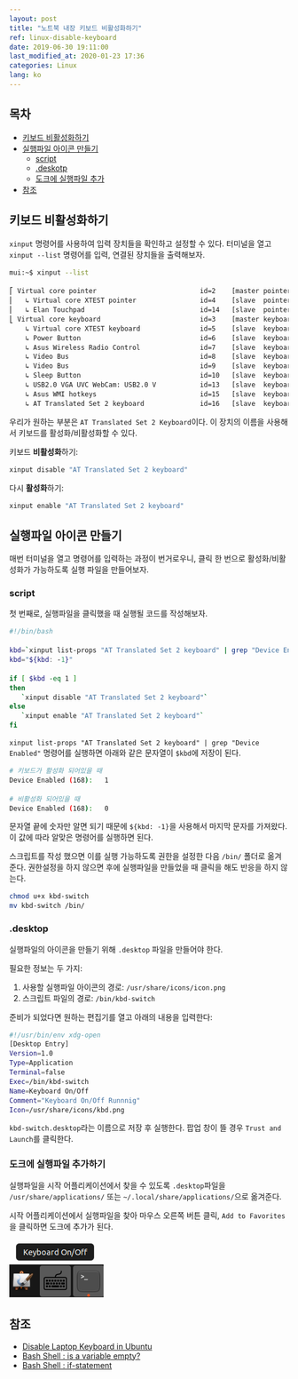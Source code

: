 ```yaml
---
layout: post
title: "노트북 내장 키보드 비활성화하기"
ref: linux-disable-keyboard
date: 2019-06-30 19:11:00
last_modified_at: 2020-01-23 17:36
categories: Linux
lang: ko
---
```


## 목차
- [키보드 비활성화하기](#disable)
- [실행파일 아이콘 만들기](#launcher)
  * [script](#script)
  * [.deskotp](#desktop)
  * [도크에 실행파일 추가](#dock)
- [참조](#ref)

<div class="divider"></div>

## 키보드 비활성화하기 <a id="disable"></a>
`xinput` 명령어를 사용하여 입력 장치들을 확인하고 설정할 수 있다. 
터미널을 열고 `xinput --list` 명령어를 입력, 연결된 장치들을 출력해보자.

```bash
mui:~$ xinput --list

⎡ Virtual core pointer                          id=2    [master pointer  (3)]
⎜   ↳ Virtual core XTEST pointer                id=4    [slave  pointer  (2)]
⎜   ↳ Elan Touchpad                             id=14   [slave  pointer  (2)]
⎣ Virtual core keyboard                         id=3    [master keyboard (2)]
    ↳ Virtual core XTEST keyboard               id=5    [slave  keyboard (3)]
    ↳ Power Button                              id=6    [slave  keyboard (3)]
    ↳ Asus Wireless Radio Control               id=7    [slave  keyboard (3)]
    ↳ Video Bus                                 id=8    [slave  keyboard (3)]
    ↳ Video Bus                                 id=9    [slave  keyboard (3)]
    ↳ Sleep Button                              id=10   [slave  keyboard (3)]
    ↳ USB2.0 VGA UVC WebCam: USB2.0 V           id=13   [slave  keyboard (3)]
    ↳ Asus WMI hotkeys                          id=15   [slave  keyboard (3)]
    ↳ AT Translated Set 2 keyboard              id=16   [slave  keyboard (3)]
```

우리가 원하는 부분은 `AT Translated Set 2 Keyboard`이다. 
이 장치의 이름을 사용해서 키보드를 활성화/비활성화할 수 있다.

키보드 **비활성화**하기:
```bash
xinput disable "AT Translated Set 2 keyboard"
```

다시 **활성화**하기:
```bash
xinput enable "AT Translated Set 2 keyboard"
```

<div class="divider"></div>

## 실행파일 아이콘 만들기 <a id="launcher"></a>
매번 터미널을 열고 명령어를 입력하는 과정이 번거로우니, 
클릭 한 번으로 활성화/비활성화가 가능하도록 실행 파일을 만들어보자.

### script <a id="script"></a>
첫 번째로, 실행파일을 클릭했을 때 실행될 코드를 작성해보자.

```bash
#!/bin/bash

kbd=`xinput list-props "AT Translated Set 2 keyboard" | grep "Device Enabled"`
kbd="${kbd: -1}"

if [ $kbd -eq 1 ]
then
   `xinput disable "AT Translated Set 2 keyboard"`
else
   `xinput enable "AT Translated Set 2 keyboard"`
fi
```

`xinput list-props "AT Translated Set 2 keyboard" | grep "Device Enabled"` 명령어를 실행하면
아래와 같은 문자열이 `$kbd`에 저장이 된다.

```bash
# 키보드가 활성화 되어있을 때
Device Enabled (168):   1

# 비활성화 되어있을 때
Device Enabled (168):   0
```

문자열 끝에 숫자만 알면 되기 때문에 `${kbd: -1}`을 사용해서 마지막 문자를 가져왔다. 
이 값에 따라 알맞은 명령어를 실행하면 된다.

스크립트를 작성 했으면 이를 실행 가능하도록 권한을 설정한 다음 `/bin/` 폴더로 옮겨준다.
권한설정을 하지 않으면 후에 실행파일을 만들었을 때 클릭을 해도 반응을 하지 않는다.

```bash
chmod u+x kbd-switch
mv kbd-switch /bin/
```

### .desktop <a id="desktop"></a>
실행파일의 아이콘을 만들기 위해 `.desktop` 파일을 만들어야 한다.

필요한 정보는 두 가지:
1. 사용할 실행파일 아이콘의 경로: `/usr/share/icons/icon.png`
2. 스크립트 파일의 경로: `/bin/kbd-switch`

준비가 되었다면 원하는 편집기를 열고 아래의 내용을 입력한다:

```bash
#!/usr/bin/env xdg-open
[Desktop Entry]
Version=1.0
Type=Application
Terminal=false
Exec=/bin/kbd-switch
Name=Keyboard On/Off
Comment="Keyboard On/Off Runnnig"
Icon=/usr/share/icons/kbd.png
```

`kbd-switch.desktop`라는 이름으로 저장 후 실행한다. 팝업 창이 뜰 경우 
`Trust and Launch`를 클릭한다.

### 도크에 실행파일 추가하기 <a id="dock"></a>

실행파일을 시작 어플리케이션에서 찾을 수 있도록 `.desktop`파일을 `/usr/share/applications/` 또는 `~/.local/share/applications/`으로 옮겨준다.

시작 어플리케이션에서 실행파일을 찾아 마우스 오른쪽 버튼 클릭, `Add to Favorites`을 클릭하면 도크에 추가가 된다.

![dock image](/assets/images/linux/how-to/disable-keyboard/dock.png)

<div class="divider"></div>

## 참조 <a id="ref"></a>
- [Disable Laptop Keyboard in Ubuntu](https://blog.hostonnet.com/laptop-keyboard-ubuntu)
- [Bash Shell : is a variable empty?](https://www.cyberciti.biz/faq/unix-linux-bash-script-check-if-variable-is-empty/)
- [Bash Shell : if-statement](https://ryanstutorials.net/bash-scripting-tutorial/bash-if-statements.php)
